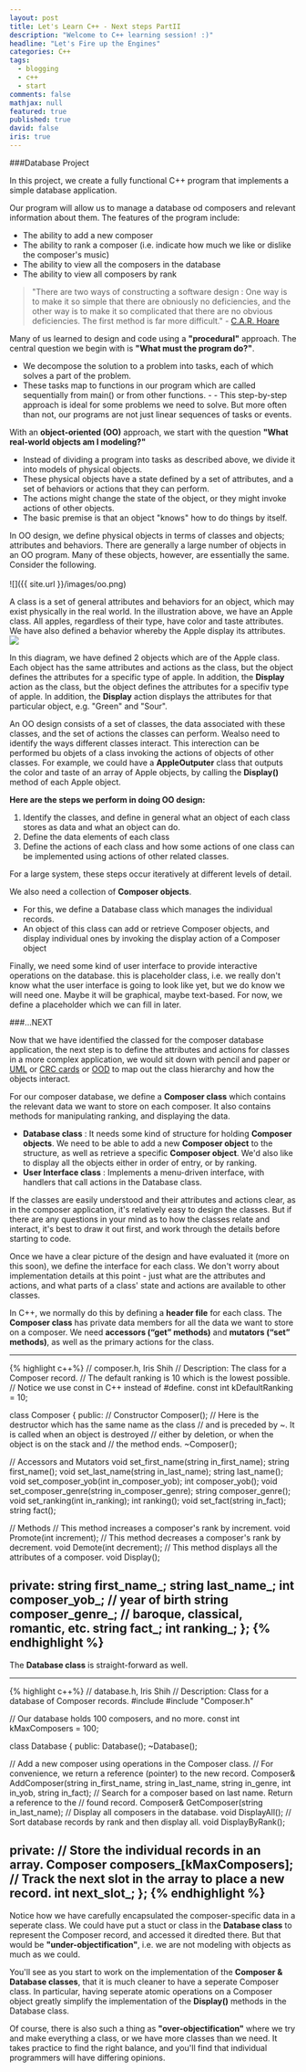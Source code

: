```yaml
---
layout: post
title: Let's Learn C++ - Next steps PartII
description: "Welcome to C++ learning session! :)"
headline: "Let's Fire up the Engines"
categories: C++
tags: 
  - blogging
  - c++
  - start
comments: false
mathjax: null
featured: true
published: true
david: false
iris: true
---
```


###Database Project

In this project, we create a fully functional C++ program that implements a simple database application. 

Our program will allow us to manage a database od composers and relevant information about them. The features of the program include:

- The ability to add a new composer
- The ability to rank a composer (i.e. indicate how much we like or dislike the composer's music)
- The ability to view all the composers in the database
- The ability to view all composers by rank

> "There are two ways of constructing a software design : One way is to make it so simple that there are obniously no deficiencies, and the other way is to make it so complicated that there are no obvious deficiencies. The first method is far more difficult." - [C.A.R. Hoare](http://en.wikipedia.org/wiki/Tony_Hoare)


Many of us learned to design and code using a **"procedural"** approach. The central question we begin with is **"What must the program do?"**. 

- We decompose the solution to a problem into tasks, each of which solves a part of the problem. 
- These tasks map to functions in our program which are called sequentially from main() or from other functions. - - This step-by-step approach is ideal for some problems we need to solve. But more often than not, our programs are not just linear sequences of tasks or events.

With an **object-oriented (OO)** approach, we start with the question **"What real-world objects am I modeling?"** 

- Instead of dividing a program into tasks as described above, we divide it into models of physical objects. 
- These physical objects have a state defined by a set of attributes, and a set of behaviors or actions that they can perform. 
- The actions might change the state of the object, or they might invoke actions of other objects. 
- The basic premise is that an object "knows" how to do things by itself. 

In OO design, we define physical objects in terms of classes and objects; attributes and behaviors. There are generally a large number of objects in an OO program. Many of these objects, however, are essentially the same. Consider the following.<br><br>![]({{ site.url }}/images/oo.png)

A class is a set of general attributes and behaviors for an object, which may exist physically in the real world. In the illustration above, we have an Apple class. All apples, regardless of their type, have color and taste attributes. We have also defined a behavior whereby the Apple display its attributes.<br>![]({{site.url}}/images/oo2.png)

In this diagram, we have defined 2 objects which are of the Apple class. Each object has the same attributes and actions as the class, but the object defines the attributes for a specific type of apple. In addition, the **Display** action as the class, but the object defines the attributes for a specifiv type of apple. In addition, the **Display** action displays the attributes for that particular object, e.g. "Green" and "Sour".

An OO design consists of a set of classes, the data associated with these classes, and the set of actions the classes can perform. Wealso need to identify the ways different classes interact. This interection can be performed bu objets of a class invoking the actions of objects of other classes. For example, we could have a **AppleOutputer** class that outputs the color and taste of an array of Apple objects, by calling the **Display()** method of each Apple object.

**Here are the steps we perform in doing OO design:**

1. Identify the classes, and define in general what an object of each class stores as data and what an object can do.
2. Define the data elements of each class
3. Define the actions of each class and how some actions of one class can be implemented using actions of other related classes. 

For a large system, these steps occur iteratively at different levels of detail.

We also need a collection of **Composer objects**. 
- For this, we define a Database class which manages the individual records.
- An object of this class can add or retrieve Composer objects, and display individual ones by invoking the display action of a Composer object

Finally, we need some kind of user interface to provide interactive operations on the database. this is placeholder class, i.e. we really don't know what the user interface is going to look like yet, but we do know we will need one. Maybe it will be graphical, maybe text-based. For now, we define a placeholder which we can fill in later.

###...NEXT

Now that we have identified the classed for the composer database application, the next step is to define the attributes and actions for classes in a more complex application, we would sit down with pencil and paper or [UML](http://en.wikipedia.org/wiki/Unified_Modeling_Language) or [CRC cards](http://en.wikipedia.org/wiki/Class-responsibility-collaboration_card) or [OOD](http://en.wikipedia.org/wiki/Object-oriented_design) to map out the class hierarchy and how the objects interact.

For our composer database, we define a **Composer class** which contains the relevant data we want to store on each composer. It also contains methods for manipulating ranking, and displaying the data. 

- **Database class** : It needs some kind of structure for holding **Composer objects**. We need to be able to add a new **Composer object** to the structure, as well as retrieve a specific **Composer object**. We'd also like to display all the objects either in order of entry, or by ranking.
- **User Interface class** : Implements a menu-driven interface, with handlers that call actions in the Database class. 

If the classes are easily understood and their attributes and actions clear, as in the composer application, it's relatively easy to design the classes. But if there are any questions in your mind as to how the classes relate and interact, it's best to draw it out first, and work through the details before starting to code.

Once we have a clear picture of the design and have evaluated it (more on this soon), we define the interface for each class. We don't worry about implementation details at this point - just what are the attributes and actions, and what parts of a class' state and actions are available to other classes.

In C++, we normally do this by defining a **header file** for each class. The **Composer class** has private data members for all the data we want to store on a composer. We need **accessors (“get” methods)** and **mutators (“set” methods)**, as well as the primary actions for the class.

----------------------------------------------
{% highlight c++%}
// composer.h, Iris Shih
// Description: The class for a Composer record.
// The default ranking is 10 which is the lowest possible.
// Notice we use const in C++ instead of #define.
const int kDefaultRanking = 10;

class Composer {
 public:
 // Constructor
 Composer();
 // Here is the destructor which has the same name as the class
 // and is preceded by ~. It is called when an object is destroyed
 // either by deletion, or when the object is on the stack and
 // the method ends.
 ~Composer();

 // Accessors and Mutators
 void set_first_name(string in_first_name);
 string first_name();
 void set_last_name(string in_last_name);
 string last_name();
 void set_composer_yob(int in_composer_yob);
 int composer_yob();
 void set_composer_genre(string in_composer_genre);
 string composer_genre();
 void set_ranking(int in_ranking);
 int ranking();
 void set_fact(string in_fact);
 string fact();

 // Methods
 // This method increases a composer's rank by increment.
 void Promote(int increment);
 // This method decreases a composer's rank by decrement.
 void Demote(int decrement);
 // This method displays all the attributes of a composer.
 void Display();

 private:
 string first_name_;
 string last_name_;
 int composer_yob_; // year of birth
 string composer_genre_; // baroque, classical, romantic, etc.
 string fact_;
 int ranking_;
};
{% endhighlight %}
----------------------------------------------

The **Database class** is straight-forward as well.

----------------------------------------------
{% highlight c++%}
// database.h, Iris Shih
// Description: Class for a database of Composer records.
#include  <iostream>
#include "Composer.h"

// Our database holds 100 composers, and no more.
const int kMaxComposers = 100;

class Database {
 public:
 Database();
 ~Database();

 // Add a new composer using operations in the Composer class.
 // For convenience, we return a reference (pointer) to the new record.
 Composer& AddComposer(string in_first_name, string in_last_name, string in_genre, int in_yob, string in_fact);
 // Search for a composer based on last name. Return a reference to the
 // found record.
 Composer& GetComposer(string in_last_name);
 // Display all composers in the database.
 void DisplayAll();
 // Sort database records by rank and then display all.
 void DisplayByRank();

 private:
 // Store the individual records in an array.
 Composer composers_[kMaxComposers];
 // Track the next slot in the array to place a new record.
 int next_slot_;
};
{% endhighlight %}
----------------------------------------------

Notice how we have carefully encapsulated the composer-specific data in a seperate class. We could have put a stuct or class in the **Database class** to represent the Composer record, and accessed it diredted there. But that would be **"under-objectification"**, i.e. we are not modeling with objects as much as we could.

You'll see as you start to work on the implementation of the **Composer & Database classes**, that it is much cleaner to have a seperate Composer class. In particular, having seperate atomic operations on a Composer object greatly simplify the implementation of the **Display()** methods in the Database class.

Of course, there is also such a thing as **"over-objectification"** where we try and make everything a class, or we have more classes than we need. It takes practice to find the right balance, and you'll find that individual programmers will have differing opinions. 

